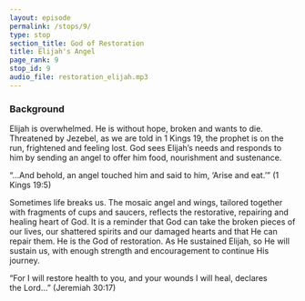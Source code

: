 ```yaml
---
layout: episode
permalink: /stops/9/
type: stop
section_title: God of Restoration
title: Elijah's Angel
page_rank: 9
stop_id: 9 
audio_file: restoration_elijah.mp3
---
```


### Background

Elijah is overwhelmed. He is without hope, broken and wants to die.  Threatened by Jezebel, as we are told in 1 Kings 19, the prophet is on the run, frightened and feeling lost. God sees Elijah’s needs and responds to him by sending an angel to offer him food, nourishment and sustenance.  

“…And behold, an angel touched him and said to him, ‘Arise and eat.’” (1 Kings 19:5)

Sometimes life breaks us.  The mosaic angel and wings, tailored together with fragments of cups and saucers, reflects the restorative, repairing and healing heart of God. It is a reminder that God can take the broken pieces of our lives, our shattered spirits and our damaged hearts and that He can repair them. He is the God of restoration. As He sustained Elijah, so He will sustain us, with enough strength and encouragement to continue His journey.

 “For I will restore health to you, and your wounds I will heal, declares the Lord…” (Jeremiah 30:17)